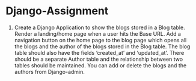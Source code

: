 # Django-Assignment

1. Create a Django Application to show the blogs stored in a Blog table. Render a
landing/home page when a user hits the Base URL. Add a navigation button on the
home page to the blog page which opens all the blogs and the author of the blogs stored
in the Blog table. The blog table should also have the fields ‘created_at’ and
‘updated_at’. There should be a separate Author table and the relationship between two
tables should be maintained.
You can add or delete the blogs and the authors from Django-admin.
